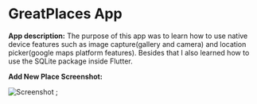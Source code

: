 # GreatPlaces App

**App description:** The purpose of this app was to learn how to use native device features such as image capture(gallery and camera) and location picker(google maps platform features). Besides that I also learned how to use the SQLite package inside Flutter.

**Add New Place Screenshot:**

![Screenshot](appScreenshot.png) ;
